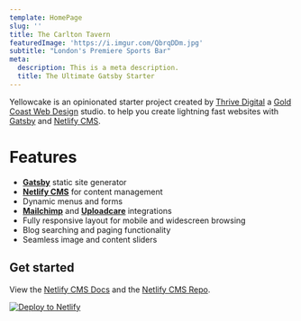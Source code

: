 ```yaml
---
template: HomePage
slug: ''
title: The Carlton Tavern
featuredImage: 'https://i.imgur.com/QbrqDDm.jpg'
subtitle: "London's Premiere Sports Bar"
meta:
  description: This is a meta description.
  title: The Ultimate Gatsby Starter
---
```


Yellowcake is an opinionated starter project created by [Thrive Digital](https://thriveweb.com.au/) a [Gold Coast Web Design](https://thriveweb.com.au/) studio. to help you create lightning fast websites with [Gatsby](https://gatsbyjs.org) and [Netlify CMS](https://netlifycms.org).



# Features

- **[Gatsby](https://gatsbyjs.org)** static site generator
- **[Netlify CMS](https://github.com/netlify/netlify-cms)** for content management
- Dynamic menus and forms
- **[Mailchimp](http://mailchimp.com)** and **[Uploadcare](https://uploadcare.com)** integrations
- Fully responsive layout for mobile and widescreen browsing
- Blog searching and paging functionality
- Seamless image and content sliders

## Get started

View the [Netlify CMS Docs](https://www.netlifycms.org/docs/) and the [Netlify CMS Repo](https://github.com/netlify/netlify-cms).

[![Deploy to Netlify](https://www.netlify.com/img/deploy/button.svg)](https://app.netlify.com/start/deploy?repository=https://github.com/ajgapper/thecarltontavern&stack=cms)
